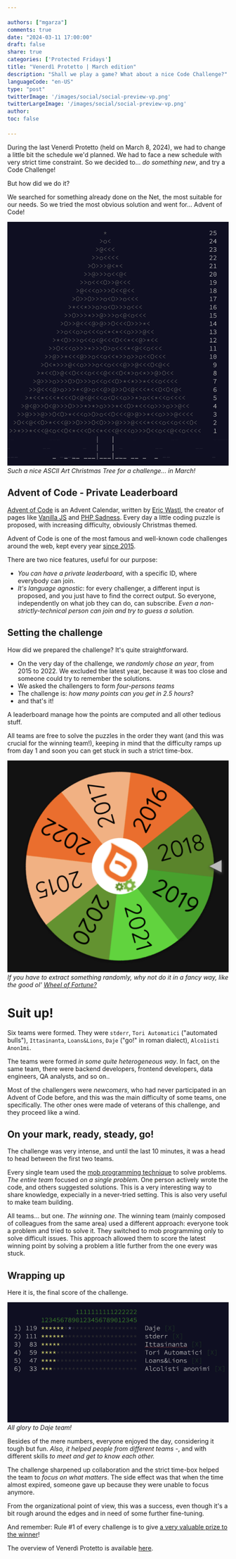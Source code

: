 ```yaml
---

authors: ["mgarza"]
comments: true
date: "2024-03-11 17:00:00"
draft: false
share: true
categories: ['Protected Fridays']
title: "Venerdì Protetto | March edition"
description: "Shall we play a game? What about a nice Code Challenge?"
languageCode: "en-US"
type: "post"
twitterImage: '/images/social/social-preview-vp.png'
twitterLargeImage: '/images/social/social-preview-vp.png'
author: 
toc: false

---
```


During the last Venerdì Protetto (held on March 8, 2024), we had to change a little bit the schedule we'd planned.
We had to face a new schedule with very strict time constraint. So we decided to... _do something new_, and try a Code Challenge!

But how did we do it?

We searched for something already done on the Net, the most suitable for our needs. So we tried the most obvious solution and went for... Advent of Code!

![Advent of Code Christmas Tree]( /images/code-challenge-march-2024/Advent-of-code-tree.png "Such a nice ASCII Art Christmas Tree for a challenge... in March!") 
*Such a nice ASCII Art Christmas Tree for a challenge... in March!*

## Advent of Code - Private Leaderboard

[Advent of Code](https://adventofcode.com/about) is an Advent Calendar, written by [Eric Wastl](http://was.tl/), the creator of pages like [Vanilla JS](http://vanilla-js.com/) and [PHP Sadness](http://phpsadness.com/). Every day a little coding puzzle is proposed, with increasing difficulty, obviously Christmas themed. 

Advent of Code is one of the most famous and well-known code challenges around the web, kept every year [since 2015](https://adventofcode.com/2015).

There are two nice features, useful for our purpose:
- *You can have a private leaderboard*, with a specific ID, where everybody can join.
- *It's language agnostic*: for every challenger, a different input is proposed, and you just have to find the correct output. So everyone, independently on what job they can do, can subscribe. _Even a non-strictly-technical person can join and try to guess a solution._

## Setting the challenge

How did we prepared the challenge? It's quite straightforward.

- On the very day of the challenge, we *randomly chose an year*, from 2015 to 2022. We excluded the latest year, because it was too close and someone could try to remember the solutions.
- We asked the challengers to form *four-persons teams*
- The challenge is: *how many points can you get in 2.5 hours*?
- and that's it!

A leaderboard manage how the points are computed and all other tedious stuff.

All teams are free to solve the puzzles in the order they want (and this was crucial for the winning team!), keeping in mind that the difficulty ramps up from day 1 and soon you can get stuck in such a strict time-box.

![Wheel of Years](/images/code-challenge-march-2024/wheel-of-years.png "If you have to extract something randomly in public, why not do it a fancy way, like the good ol' Wheel of Fortune?")
*If you have to extract something randomly, why not do it in a fancy way, like the good ol' [Wheel of Fortune?](https://wheelofnames.com/)*

# Suit up!

Six teams were formed.
They were `stderr`, `Tori Automatici` ("automated bulls"), `Ittasinanta`, `Loans&Lions`, `Daje` ("go!" in roman dialect), `Alco1isti Anon1mi`.

 The teams were formed _in some quite heterogeneous way_. In fact, on the same team, there were backend developers, frontend developers, data engineers, QA analysts, and so on.. 

Most of the challengers were _newcomers_, who had never participated in an Advent of Code before, and this was the main difficulty of some teams, one specifically. The other ones were made of veterans of this challenge, and they proceed like a wind.

## On your mark, ready, steady, go!

The challenge was very intense, and until the last 10 minutes, it was a head to head between the first two teams.

Every single team used the [mob programming technique](https://en.wikipedia.org/wiki/Team_programming#Mob_programming) to solve problems. _The entire team_ focused _on a single problem_. One person actively wrote the code, and others suggested solutions. This is a very interesting way to share knowledge, expecially in a never-tried setting. This is also very useful to make team building.

All teams... but one. _The winning one_.
The winning team (mainly composed of colleagues from the same area) used a different approach: everyone took a problem and tried to solve it. They switched to mob programming only to solve difficult issues. This approach allowed them to score the latest winning point by solving a problem a litle further from the one every was stuck.

## Wrapping up

Here it is, the final score of the challenge.

![Leaderboard Advent Of Code March 2024](/images/code-challenge-march-2024/leaderboard-code-challenge.png "Congrats to Daje Team!")
*All glory to Daje team!*

Besides of the mere numbers, everyone enjoyed the day, considering it tough but fun. _Also, it helped people from different teams_ -, and with different skills _to meet and get to know each other._

The challenge sharpened up collaboration and the strict time-box helped the team to _focus on what matters_. 
The side effect was that when the time almost expired, someone gave up because they were unable to focus anymore.

From the organizational point of view, this was a success, even though it's a bit rough around the edges and in need of some further fine-tuning.

And remember: Rule #1 of every challenge is to give [a very valuable prize to the winner](/images/code-challenge-march-2024/AdventOfFacileCrown.jpg)!


The overview of Venerdì Protetto is available [here](https://engineering.facile.it/blog/eng/v-protetto/).

 
<script type="application/ld+json">
{ 
    "@context": "https://schema.org",
    "genre":["SEO","JSON-LD"],
    "@type": "BlogPosting",
    "headline": "Venerdì Protetto | March edition",
    "keywords": ["Code challenge", "Advent of Code"],
    "wordcount": "755",
    "publisher": {
        "@type": "Organization",
        "name": "Facile.it Engineering",
        "url": "https://engineering.facile.it/",
        "logo": {
            "@type": "ImageObject",
            "url": "https://engineering.facile.it/images/logo_engineering.png",
            "width":"1057",
            "height":"244"
        }
    },
    "url": "https://engineering.facile.it/blog/eng/v-protetto9-6-2023/",
    "image": "https://engineering.facile.it/images/social/social-preview-vp.png",
    "datePublished": "2024-03-14",
    "dateCreated": "2024-03-11",
    "dateModified": "2024-03-14",
    "inLanguage": "en-US",
    "isFamilyFriendly": "true",
    "description": "Description of the Code Challenge held on Venerdì Protetto of 8th of March, 2024",
    "author": {
        "@type": "Person",
        "name": "Matteo",
        "url": "https://www.linkedin.com/in/matteogarza"
    }
}
</script>

